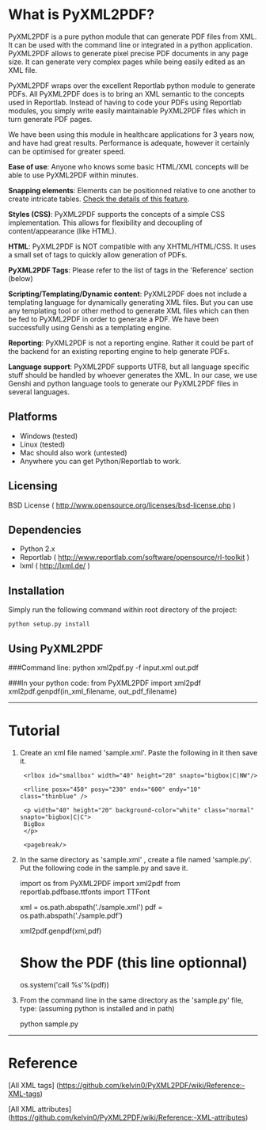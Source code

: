 What is PyXML2PDF?
==================
PyXML2PDF is a pure python module that can generate PDF files from XML.
It can be used with the command line or integrated in a python application.
PyXML2PDF allows to generate pixel precise PDF documents in any page size. 
It can generate very complex pages while being easily edited as an XML file.

PyXML2PDF wraps over the excellent Reportlab python module to generate PDFs.
All PyXML2PDF does is to bring an XML semantic to the concepts used in Reportlab.
Instead of having to code your PDFs using Reportlab modules, you simply write
easily maintainable PyXML2PDF files which in turn generate PDF pages.

We have been using this module in healthcare applications for 3 years now,
and have had great results. Performance is adequate, however it certainly can
be optimised for greater speed.

__Ease of use__:
Anyone who knows some basic HTML/XML concepts will be able to use PyXML2PDF within minutes.

__Snapping elements__: Elements can be positionned relative to one another to create intricate tables.
[Check the details of this feature](https://github.com/kelvin0/PyXML2PDF/wiki/Snapping-elements-together).

__Styles (CSS)__:
PyXML2PDF supports the concepts of a simple CSS implementation.
This allows for flexibility and decoupling of content/appearance (like HTML).

__HTML__:
PyXML2PDF is NOT compatible with any XHTML/HTML/CSS. It uses a small set of tags
to quickly allow generation of PDFs.

__PyXML2PDF Tags__:
Please refer to the list of tags in the 'Reference' section (below)

__Scripting/Templating/Dynamic content__:
PyXML2PDF does not include a templating language for dynamically generating 
XML files. But you can use any templating tool or other method to generate 
XML files which can then be fed to PyXML2PDF in order to generate a PDF.
We have been successfully using Genshi as a templating engine.

__Reporting__:
PyXML2PDF is not a reporting engine. Rather it could be part of the backend 
for an existing reporting engine to help generate PDFs.

__Language support__:
PyXML2PDF supports UTF8, but all language specific stuff should be handled by
whoever generates the XML. In our case, we use Genshi and python language tools
to generate our PyXML2PDF files in several languages.


Platforms
---------
* Windows (tested)
* Linux (tested)
* Mac should also work (untested)
* Anywhere you can get Python/Reportlab to work.


Licensing
---------
BSD License ( http://www.opensource.org/licenses/bsd-license.php )


Dependencies
------------
* Python 2.x
* Reportlab ( http://www.reportlab.com/software/opensource/rl-toolkit ) 
* lxml ( http://lxml.de/ )


Installation
-------------
Simply run the following command within root directory of the project:

	python setup.py install

    
Using PyXML2PDF
-------------
###Command line:
    python xml2pdf.py -f input.xml out.pdf

###In your python code:
    from PyXML2PDF import xml2pdf
    xml2pdf.genpdf(in_xml_filename, out_pdf_filename)

    
-----------------------------------------------------
Tutorial
=========

1) Create an xml file named 'sample.xml'. Paste the following in it then save it.

    <rlxml>
	<head>
		<styles>
			<style name="redhot">
				border:4.0;
				color:red;
			</style>
			<style name="thinblue">
				border:1.0;
				color:blue;
			</style>
			<style name="normal">
				font-size:10;
				top-padding:0.5;
				left-padding:0.5;
				height:11;
			</style>
		</styles>		
	</head>
	
	<body>
		<rlbox id="bigbox" posx="100" posy="120" width="100" height="200" class="redhot"/>
		
		<rlbox id="smallbox" width="40" height="20" snapto="bigbox|C|NW"/>
		
		<rlline posx="450" posy="230" endx="600" endy="10" class="thinblue" />
		
		<p width="40" height="20" background-color="white" class="normal" snapto="bigbox|C|C">
		BigBox
		</p>
		
		<pagebreak/>
	</body>
	</rlxml>

3) In the same directory as 'sample.xml' , create a file named 'sample.py'. 
Put the following code in the sample.py and save it.

	import os
	from PyXML2PDF import xml2pdf
	from reportlab.pdfbase.ttfonts import TTFont
    
	xml = os.path.abspath('./sample.xml')
	pdf = os.path.abspath('./sample.pdf')
	
	xml2pdf.genpdf(xml,pdf)
	
	# Show the PDF (this line optionnal)
	os.system('call %s'%(pdf))

4) From the command line in the same directory as the 'sample.py' file, type:
   (assuming python is installed and in path)
   
	python sample.py
	
	
-----------------------------------------------------
Reference
=========
[All XML tags] (https://github.com/kelvin0/PyXML2PDF/wiki/Reference:-XML-tags)

[All XML attributes] (https://github.com/kelvin0/PyXML2PDF/wiki/Reference:-XML-attributes)



